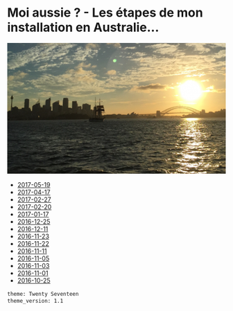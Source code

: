 # Moi aussie ? - Les étapes de mon installation en Australie...

![](header_media.png)

- [2017-05-19](20170519)
- [2017-04-17](20170417)
- [2017-02-27](20170227)
- [2017-02-20](20170220)
- [2017-01-17](20170117)
- [2016-12-25](20161225)
- [2016-12-11](20161211)
- [2016-11-23](20161123)
- [2016-11-22](20161122)
- [2016-11-11](20161111)
- [2016-11-05](20161105)
- [2016-11-03](20161103)
- [2016-11-01](20161101)
- [2016-10-25](20161025)

```
theme: Twenty Seventeen
theme_version: 1.1
```